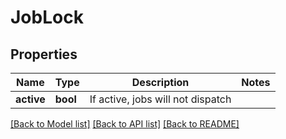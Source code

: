 # JobLock

## Properties

Name | Type | Description | Notes
------------ | ------------- | ------------- | -------------
**active** | **bool** | If active, jobs will not dispatch | 

[[Back to Model list]](../README.md#documentation-for-models) [[Back to API list]](../README.md#documentation-for-api-endpoints) [[Back to README]](../README.md)


